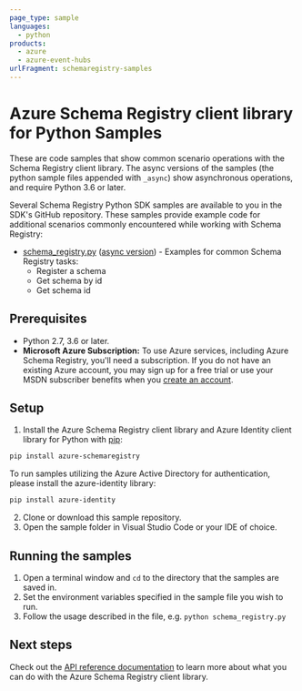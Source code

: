 ```yaml
---
page_type: sample
languages:
  - python
products:
  - azure
  - azure-event-hubs
urlFragment: schemaregistry-samples
---
```


# Azure Schema Registry client library for Python Samples

These are code samples that show common scenario operations with the Schema Registry client library.
The async versions of the samples (the python sample files appended with `_async`) show asynchronous operations,
and require Python 3.6 or later.

Several Schema Registry Python SDK samples are available to you in the SDK's GitHub repository. These samples provide example code for additional scenarios commonly encountered while working with Schema Registry:

* [schema_registry.py][schema_registry_sample] ([async version][schema_registry_async_sample]) - Examples for common Schema Registry tasks:
    * Register a schema
    * Get schema by id
    * Get schema id

## Prerequisites
- Python 2.7, 3.6 or later.
- **Microsoft Azure Subscription:**  To use Azure services, including Azure Schema Registry, you'll need a subscription.
If you do not have an existing Azure account, you may sign up for a free trial or use your MSDN subscriber benefits when you [create an account](https://account.windowsazure.com/Home/Index).

## Setup

1. Install the Azure Schema Registry client library and Azure Identity client library for Python with [pip](https://pypi.org/project/pip/):

```bash
pip install azure-schemaregistry
```

To run samples utilizing the Azure Active Directory for authentication, please install the azure-identity library:

```bash
pip install azure-identity
```

2. Clone or download this sample repository.
3. Open the sample folder in Visual Studio Code or your IDE of choice.

## Running the samples

1. Open a terminal window and `cd` to the directory that the samples are saved in.
2. Set the environment variables specified in the sample file you wish to run.
3. Follow the usage described in the file, e.g. `python schema_registry.py`

## Next steps

Check out the [API reference documentation][api_reference] to learn more about
what you can do with the Azure Schema Registry client library.

<!-- LINKS -->
[schema_registry_sample]: https://github.com/Azure/azure-sdk-for-python/tree/main/sdk/schemaregistry/azure-schemaregistry/samples/sync_samples/schema_registry.py
[schema_registry_async_sample]: https://github.com/Azure/azure-sdk-for-python/tree/main/sdk/schemaregistry/azure-schemaregistry/samples/async_samples/schema_registry_async.py
[api_reference]: https://docs.microsoft.com/python/api/overview/azure/schemaregistry-readme
